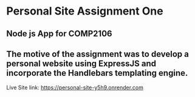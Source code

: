 # Personal Site Assignment One
## Node js App for COMP2106
## The motive of the assignment was to  develop a personal website using ExpressJS and incorporate the Handlebars templating engine.

Live Site link: https://personal-site-y5h9.onrender.com